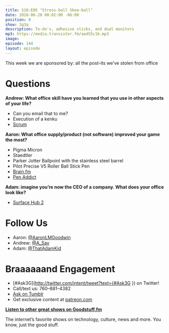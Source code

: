 ```yaml
---
title: S10:E05 "Stress-ball Skee-ball"
date: 2018-06-20 08:02:00 -06:00
position: 0
show: 3g3q
description: To-do's, adhesive sticks, and dual monitors
mp3: https://media.transistor.fm/aed55c16.mp3
image: 
episode: 144
layout: episode
---
```


This week we are sponsored by: all the post-its we’ve stolen from office

# Questions

**Andrew: What office skill have you learned that you use in other aspects of your life?**

- Can you email that to me?
- Execution of a kenku
- [Scrum](http://bit.ly/2JEgTMf)

**Aaron: What office supply/product (not software) improved your game the most?**

- Pigma Micron
- Staedtler
- Parker Jotter Ballpoint with the stainless steel barrel
- Pilot Precise V5 Roller Ball Stick Pen
- [Brain.fm](http://brain.fm/)
- [Pen Addict](https://www.relay.fm/penaddict/)

**Adam: imagine you’re now the CEO of a company. What does your office look like?**

- [Surface Hub 2](https://techcrunch.com/2018/05/15/microsoft-announces-the-surface-hub-2/)

# Follow Us

- Aaron: [@AaronLMGoodwin](http://twitter.com/aaronlmgoodwin)
- Andrew: [@A_Sav](http://twitter.com/a_sav)
- Adam: [@ThatAdamKid](http://twitter.com/thatadamkid)

# Braaaaaand Engagement

- [#Ask3G](http://twitter.com/intent/tweet?text={#Ask3G }) on Twitter!
- Call/text us: 760–881–4382
- [Ask on Tumblr](http://3g3q.co/ask)
- Get exclusive content at [patreon.com](http://www.patreon.com/3g3q)

**[Listen to other great shows on Goodstuff.fm](http://goodstuff.fm/)**

The internet’s favorite shows on technology, culture, news and more. You know, just the good stuff.